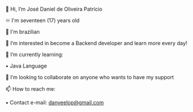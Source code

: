 👋 Hi, I’m José Daniel de Oliveira Patrício

♾️ I'm seventeen (17) years old

🍃 I'm brazilian

👀 I’m interested in become a Backend developer and learn more every day!

🌱 I’m currently learning:

• Java Language

💞️ I’m looking to collaborate on anyone who wants to have my support

📫 How to reach me:

• Contact e-mail: danyeelop@gmail.com


